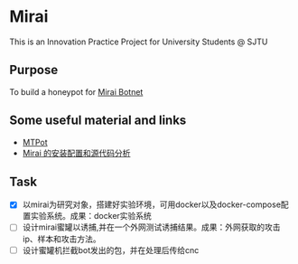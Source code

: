 # Mirai
This is an Innovation Practice Project for University Students @ SJTU

## Purpose
To build a honeypot for [Mirai Botnet](https://github.com/jgamblin/Mirai-Source-Code)

## Some useful material and links
* [MTPot](https://github.com/Cymmetria/MTPot)
* [Mirai 的安装配置和源代码分析](http://www.nolanzong.com/2017/01/09/mirai-setup/)

## Task
- [x] 以mirai为研究对象，搭建好实验环境，可用docker以及docker-compose配置实验系统。成果：docker实验系统
- [ ] 设计mirai蜜罐以诱捕,并在一个外网测试诱捕结果。成果：外网获取的攻击ip、样本和攻击方法。
- [ ] 设计蜜罐机拦截bot发出的包，并在处理后传给cnc
